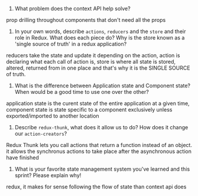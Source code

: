1. What problem does the context API help solve?

prop drilling throughout components that don't need all the props 

1. In your own words, describe `actions`, `reducers` and the `store` and their role in Redux. What does each piece do? Why is the store known as a 'single source of truth' in a redux application?

reducers take the state and update it depending on the action, action is declaring what each call of action is, store is where all state is stored, altered, returned from in one place and that's why it is the SINGLE SOURCE of truth. 

1. What is the difference between Application state and Component state? When would be a good time to use one over the other?

application state is the curent state of the entire application at a given time, component state is state specific to a component exclusively unless exported/imported to another location

1. Describe `redux-thunk`, what does it allow us to do? How does it change our `action-creators`?

Redux Thunk lets you call actions that return a function instead of an object. it allows the synchronus actions to take place after the asynchronous action have finished

1. What is your favorite state management system you've learned and this sprint? Please explain why!

redux, it makes for sense following the flow of state than context api does
